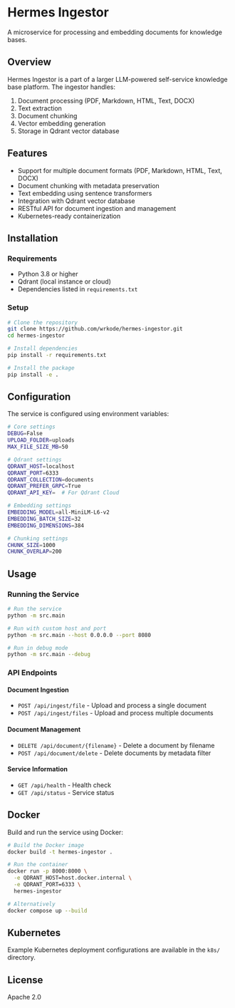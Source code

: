 # Hermes Ingestor

A microservice for processing and embedding documents for knowledge bases.

## Overview

Hermes Ingestor is a part of a larger LLM-powered self-service knowledge base platform. The ingestor handles:

1. Document processing (PDF, Markdown, HTML, Text, DOCX)
2. Text extraction
3. Document chunking
4. Vector embedding generation
5. Storage in Qdrant vector database

## Features

- Support for multiple document formats (PDF, Markdown, HTML, Text, DOCX)
- Document chunking with metadata preservation
- Text embedding using sentence transformers
- Integration with Qdrant vector database
- RESTful API for document ingestion and management
- Kubernetes-ready containerization

## Installation

### Requirements

- Python 3.8 or higher
- Qdrant (local instance or cloud)
- Dependencies listed in `requirements.txt`

### Setup

```bash
# Clone the repository
git clone https://github.com/wrkode/hermes-ingestor.git
cd hermes-ingestor

# Install dependencies
pip install -r requirements.txt

# Install the package
pip install -e .
```

## Configuration

The service is configured using environment variables:

```bash
# Core settings
DEBUG=False
UPLOAD_FOLDER=uploads
MAX_FILE_SIZE_MB=50

# Qdrant settings
QDRANT_HOST=localhost
QDRANT_PORT=6333
QDRANT_COLLECTION=documents
QDRANT_PREFER_GRPC=True
QDRANT_API_KEY=  # For Qdrant Cloud

# Embedding settings
EMBEDDING_MODEL=all-MiniLM-L6-v2
EMBEDDING_BATCH_SIZE=32
EMBEDDING_DIMENSIONS=384

# Chunking settings
CHUNK_SIZE=1000
CHUNK_OVERLAP=200
```

## Usage

### Running the Service

```bash
# Run the service
python -m src.main

# Run with custom host and port
python -m src.main --host 0.0.0.0 --port 8080

# Run in debug mode
python -m src.main --debug
```

### API Endpoints

#### Document Ingestion

- `POST /api/ingest/file` - Upload and process a single document
- `POST /api/ingest/files` - Upload and process multiple documents

#### Document Management

- `DELETE /api/document/{filename}` - Delete a document by filename
- `POST /api/document/delete` - Delete documents by metadata filter

#### Service Information

- `GET /api/health` - Health check
- `GET /api/status` - Service status

## Docker

Build and run the service using Docker:

```bash
# Build the Docker image
docker build -t hermes-ingestor .

# Run the container
docker run -p 8000:8000 \
  -e QDRANT_HOST=host.docker.internal \
  -e QDRANT_PORT=6333 \
  hermes-ingestor

# Alternatively
docker compose up --build
```

## Kubernetes

Example Kubernetes deployment configurations are available in the `k8s/` directory.

## License

Apache 2.0